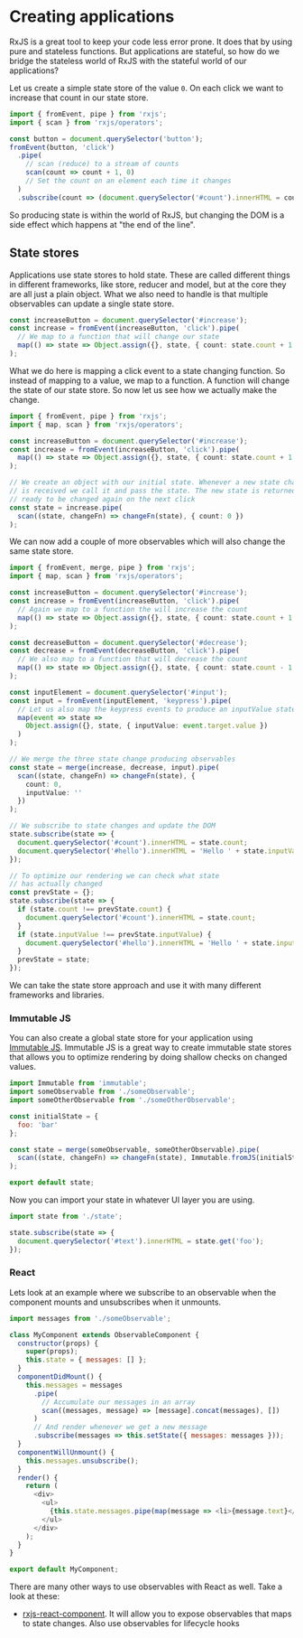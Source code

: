 # Creating applications

RxJS is a great tool to keep your code less error prone. It does that by using pure and stateless functions. But applications are stateful, so how do we bridge the stateless world of RxJS with the stateful world of our applications?

Let us create a simple state store of the value `0`. On each click we want to increase that count in our state store.

```ts
import { fromEvent, pipe } from 'rxjs';
import { scan } from 'rxjs/operators';

const button = document.querySelector('button');
fromEvent(button, 'click')
  .pipe(
    // scan (reduce) to a stream of counts
    scan(count => count + 1, 0)
    // Set the count on an element each time it changes
  )
  .subscribe(count => (document.querySelector('#count').innerHTML = count));
```

So producing state is within the world of RxJS, but changing the DOM is a side effect which happens at "the end of the line".

## State stores

Applications use state stores to hold state. These are called different things in different frameworks, like store, reducer and model, but at the core they are all just a plain object. What we also need to handle is that multiple observables can update a single state store.

```ts
const increaseButton = document.querySelector('#increase');
const increase = fromEvent(increaseButton, 'click').pipe(
  // We map to a function that will change our state
  map(() => state => Object.assign({}, state, { count: state.count + 1 }))
);
```

What we do here is mapping a click event to a state changing function. So instead of mapping to a value, we map to a function. A function will change the state of our state store. So now let us see how we actually make the change.

```ts
import { fromEvent, pipe } from 'rxjs';
import { map, scan } from 'rxjs/operators';

const increaseButton = document.querySelector('#increase');
const increase = fromEvent(increaseButton, 'click').pipe(
  map(() => state => Object.assign({}, state, { count: state.count + 1 }))
);

// We create an object with our initial state. Whenever a new state change function
// is received we call it and pass the state. The new state is returned and
// ready to be changed again on the next click
const state = increase.pipe(
  scan((state, changeFn) => changeFn(state), { count: 0 })
);
```

We can now add a couple of more observables which will also change the same state store.

```ts
import { fromEvent, merge, pipe } from 'rxjs';
import { map, scan } from 'rxjs/operators';

const increaseButton = document.querySelector('#increase');
const increase = fromEvent(increaseButton, 'click').pipe(
  // Again we map to a function the will increase the count
  map(() => state => Object.assign({}, state, { count: state.count + 1 }))
);

const decreaseButton = document.querySelector('#decrease');
const decrease = fromEvent(decreaseButton, 'click').pipe(
  // We also map to a function that will decrease the count
  map(() => state => Object.assign({}, state, { count: state.count - 1 }))
);

const inputElement = document.querySelector('#input');
const input = fromEvent(inputElement, 'keypress').pipe(
  // Let us also map the keypress events to produce an inputValue state
  map(event => state =>
    Object.assign({}, state, { inputValue: event.target.value })
  )
);

// We merge the three state change producing observables
const state = merge(increase, decrease, input).pipe(
  scan((state, changeFn) => changeFn(state), {
    count: 0,
    inputValue: ''
  })
);

// We subscribe to state changes and update the DOM
state.subscribe(state => {
  document.querySelector('#count').innerHTML = state.count;
  document.querySelector('#hello').innerHTML = 'Hello ' + state.inputValue;
});

// To optimize our rendering we can check what state
// has actually changed
const prevState = {};
state.subscribe(state => {
  if (state.count !== prevState.count) {
    document.querySelector('#count').innerHTML = state.count;
  }
  if (state.inputValue !== prevState.inputValue) {
    document.querySelector('#hello').innerHTML = 'Hello ' + state.inputValue;
  }
  prevState = state;
});
```

We can take the state store approach and use it with many different frameworks and libraries.

### Immutable JS

You can also create a global state store for your application using [Immutable JS](https://facebook.github.io/immutable-js/). Immutable JS is a great way to create immutable state stores that allows you to optimize rendering by doing shallow checks on changed values.

```js
import Immutable from 'immutable';
import someObservable from './someObservable';
import someOtherObservable from './someOtherObservable';

const initialState = {
  foo: 'bar'
};

const state = merge(someObservable, someOtherObservable).pipe(
  scan((state, changeFn) => changeFn(state), Immutable.fromJS(initialState))
);

export default state;
```

Now you can import your state in whatever UI layer you are using.

```js
import state from './state';

state.subscribe(state => {
  document.querySelector('#text').innerHTML = state.get('foo');
});
```

### React

Lets look at an example where we subscribe to an observable when the component mounts and unsubscribes when it unmounts.

```js
import messages from './someObservable';

class MyComponent extends ObservableComponent {
  constructor(props) {
    super(props);
    this.state = { messages: [] };
  }
  componentDidMount() {
    this.messages = messages
      .pipe(
        // Accumulate our messages in an array
        scan((messages, message) => [message].concat(messages), [])
      )
      // And render whenever we get a new message
      .subscribe(messages => this.setState({ messages: messages }));
  }
  componentWillUnmount() {
    this.messages.unsubscribe();
  }
  render() {
    return (
      <div>
        <ul>
          {this.state.messages.pipe(map(message => <li>{message.text}</li>))}
        </ul>
      </div>
    );
  }
}

export default MyComponent;
```

There are many other ways to use observables with React as well. Take a look at these:

- [rxjs-react-component](https://www.npmjs.com/package/rxjs-react-component). It will allow you to expose observables that maps to state changes. Also use observables for lifecycle hooks
